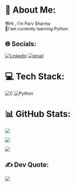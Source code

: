 # 💫 About Me:
😎Hi , I'm Parv Sharma<br>🌱I'am currently learning Python


## 🌐 Socials:
[![LinkedIn](https://img.shields.io/badge/LinkedIn-%230077B5.svg?logo=linkedin&logoColor=white)](https://linkedin.com/in/https://www.linkedin.com/in/parv-sharma-b38468339?) [![email](https://img.shields.io/badge/Email-D14836?logo=gmail&logoColor=white)](mailto:mksnew7@gmail.com) 


# 💻 Tech Stack:
![C](https://img.shields.io/badge/c-%2300599C.svg?style=for-the-badge&logo=c&logoColor=white) ![Python](https://img.shields.io/badge/python-3670A0?style=for-the-badge&logo=python&logoColor=ffdd54)


# 📊 GitHub Stats:
![](https://github-readme-stats.vercel.app/api?username=cjasoncode&theme=midnight-purple&hide_border=false&include_all_commits=true&count_private=false)<br/>

![](https://github-readme-streak-stats.herokuapp.com/?user=cjasoncode&theme=midnight-purple&hide_border=false)<br/>

![](https://github-readme-stats.vercel.app/api/top-langs/?username=cjasoncode&theme=midnight-purple&hide_border=false&include_all_commits=true&count_private=false&layout=compact)


## ✍️ Dev Quote:
![](https://quotes-github-readme.vercel.app/api?type=horizontal&theme=white)




<!-- Proudly created with GPRM ( https://gprm.itsvg.in ) -->
